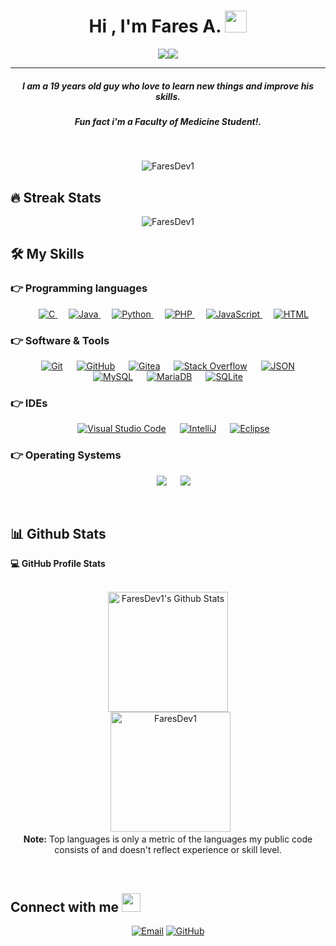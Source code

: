 
<h1 align="center">Hi , I'm Fares A. <img src="https://media.giphy.com/media/hvRJCLFzcasrR4ia7z/giphy.gif" width="35"></h1>
<p align="center">
  <a href="https://github.com/DenverCoder1/readme-typing-svg"><img src="https://readme-typing-svg.herokuapp.com/?lines=Software+Engineer&center=true&width=500&height=50"><a href="https://github.com/DenverCoder1/readme-typing-svg"><img src="https://readme-typing-svg.herokuapp.com/?lines=Medical+Student&center=true&width=500&height=50"></a>
</p>
<hr/>
<h5 align="center">I am a 19 years old guy who love to learn new things and improve his skills.</h4>
<h5 align="center">Fun fact i'm a Faculty of Medicine Student!.</h4>
<br>
<p align="center"> 
	<img src="https://komarev.com/ghpvc/?username=FaresDev1&label=Profile%20views&color=0e75b6&style=plastic" alt="FaresDev1" /> 
</p>

## 🔥 Streak Stats
<p align="center"><img src="https://github-readme-streak-stats.herokuapp.com/?user=FaresDev1&theme=algolia" alt="FaresDev1" /></p>

## 🛠️ My Skills

### 👉 Programming languages

<p align="center"> 
  &emsp; 
  <a href="https://www.cprogramming.com/" target="_blank"> 
    <img alt="C" src="https://img.shields.io/badge/C%20-%232370ED.svg?style=plastic&logo=c&logoColor=white">
  </a>
  &emsp;
  <a href="https://www.java.com" target="_blank"> 
    <img alt="Java" src="https://img.shields.io/badge/Java-%23007396.svg?style=plastic&logo=java&logoColor=white">
  </a>
  &emsp;
  <a href="https://www.python.org" target="_blank"> 
    <img alt="Python" src="https://img.shields.io/badge/Python-%23007396.svg?style=plastic&logo=java&logoColor=white">
  </a>
 &emsp;
  <a href="https://www.php.net" target="_blank"> 
    <img alt="PHP" src="https://img.shields.io/badge/PHP-777BB4.svg?style=plastic&logo=java&logoColor=white">
  </a>	
&emsp;
  <a href="https://www.javascript.com" target="_blank"> 
    <img alt="JavaScript" src="https://img.shields.io/badge/JavaScript-323330.svg?style=plastic&logo=java&logoColor=white">
  </a>	
&emsp;
  <a href="" target="_blank"> 
    <img alt="HTML" src="https://img.shields.io/badge/HTML-239120.svg?style=plastic&logo=java&logoColor=white">
  </a>		
</p>

 ### 👉 Software & Tools
 
<p align="center">
  &emsp;
    <a href="#"><img alt="Git" src="https://img.shields.io/badge/Git%20-%23F05033.svg?style=plastic&logo=git&logoColor=white"></a>
  &emsp;
    <a href="#"><img alt="GitHub" src="https://img.shields.io/badge/GitHub-%23181717.svg?style=plastic&logo=github&logoColor=white"></a>
  &emsp;
    <a href="#"><img alt="Gitea" src="https://img.shields.io/badge/Gitea-%23ff8800.svg?style=plastic&logo=gitea&logoColor=white"></a> 
  &emsp;
    <a href="#"><img alt="Stack Overflow" src="https://img.shields.io/badge/-Stack%20Overflow-FE7A16?style=plastic&logo=stack-overflow&logoColor=white"></a>
  &emsp;
    <a href="#"><img alt="JSON" img src="https://img.shields.io/badge/JSON-%23000000.svg?style=plastic&logo=json&logoColor=white"></a>
  &emsp;
    <a href="#"><img alt="MySQL" src="https://img.shields.io/badge/MySQL-%235586A4.svg?style=plastic&logo=mysql&logoColor=white"></a>  
&emsp;
    <a href="#"><img alt="MariaDB" src="https://img.shields.io/badge/MariaDB-003545.svg?style=plastic&logo=mysql&logoColor=white"></a>  
&emsp;
    <a href="#"><img alt="SQLite" src="https://img.shields.io/badge/SQLite-07405E.svg?style=plastic&logo=mysql&logoColor=white"></a>  	
</p>

 ### 👉 IDEs
 
<p align="center">
  &emsp;
    <a href="#"><img alt="Visual Studio Code" src="https://img.shields.io/badge/Visual%20Studio%20Code-0078d7.svg?style=plastic&logo=visual-studio-code&logoColor=white"></a>
  &emsp;
    <a href="#"><img alt="IntelliJ" src="https://img.shields.io/badge/IntelliJ%20IDEA-%23ffffff.svg?style=plastic&logo=intellij-idea&logoColor=black" /></a>
</a>
  &emsp;
    <a href="#"><img alt="Eclipse" src="https://img.shields.io/badge/Eclipse-2C2255.svg?style=plastic&logo=intellij-idea&logoColor=black" /></a>	
</p>

 ### 👉 Operating Systems
 
<p align="center">
  &emsp;
    <a href="#"><img src="https://img.shields.io/badge/Ubuntu-E95420?style=plastic&logo=ubuntu&logoColor=white"></a>
  &emsp;
    <a href="#"><img src="https://img.shields.io/badge/Windows-0078D6?style=plastic&logo=windows&logoColor=white"></a> 
</p>

<br/>

## 📊 Github Stats



  <summary><b>💻 GitHub Profile Stats</b></summary>
  <br/>
  <p align="center">
    <a href="https://github.com/anuraghazra/github-readme-stats"><img alt="FaresDev1's Github Stats" src="https://github-readme-stats.vercel.app/api?username=FaresDev1&show_icons=true&count_private=true&theme=algolia" height="192px"/></a>
<br/>
  &nbsp;
	  <img src="https://github-readme-stats.vercel.app/api/top-langs?username=FaresDev1&langs_count=10&show_icons=true&locale=en&layout=compact&theme=algolia" alt="FaresDev1" height="192px"/>
  <br/>
  <b>Note:</b> Top languages is only a metric of the languages my public code consists of and doesn't reflect experience or skill level.
  </p> 


<br/>

## Connect with me <img src="https://media.giphy.com/media/iY8CRBdQXODJSCERIr/giphy.gif" width="30px">
<p align="center">
	<a href="mailto:fares@splexhosting.net"><img img src="https://img.shields.io/badge/gmail-%23EA4335.svg?style=plastic&logo=gmail&logoColor=white" alt="Email"/></a>
	<a href="https://github.com/FaresDev1"><img src="https://img.shields.io/badge/github-%23181717.svg?style=plastic&logo=github&logoColor=white" alt="GitHub"/></a>
</p>
